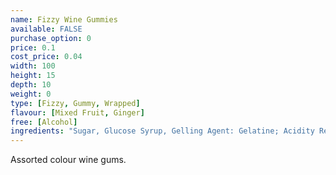 ```yaml
---
name: Fizzy Wine Gummies
available: FALSE
purchase_option: 0
price: 0.1
cost_price: 0.04
width: 100
height: 15
depth: 10
weight: 0
type: [Fizzy, Gummy, Wrapped]
flavour: [Mixed Fruit, Ginger]
free: [Alcohol]
ingredients: "Sugar, Glucose Syrup, Gelling Agent: Gelatine; Acidity Regulator: Citric Acid, Flavourings; Colours: Anthocyanin, Copper Chlorophyllin, Lutein, Paprika"
---
```

Assorted colour wine gums.